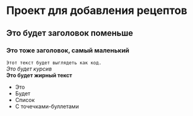 # Проект для добавления рецептов
## Это будет заголовок поменьше
### Это тоже заголовок, самый маленький
``` Этот текст будет выглядеть как код. ```<br>
*Это будет курсив*<br>
**Это будет жирный текст**<br>
- Это
- Будет
- Список
- С точечками-буллетами